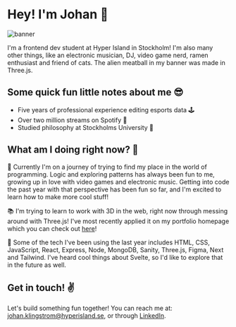 # Hey! I'm Johan 🌌
![banner](https://user-images.githubusercontent.com/75391606/170718709-922b64f0-d982-46c3-aa1e-c2c83b98c881.gif)

I'm a frontend dev student at Hyper Island in Stockholm! I'm also many other things, like an electronic musician, DJ, video game nerd, ramen enthusiast and friend of cats. The alien meatball in my banner was made in Three.js.

## Some quick fun little notes about me 😎
* Five years of professional experience editing esports data 🕹️
* Over two million streams on Spotify 🎵
* Studied philosophy at Stockholms University 💭

## What am I doing right now? 🤔
🚀 Currently I'm on a journey of trying to find my place in the world of programming. Logic and exploring patterns has always been fun to me, growing up in love with video games and electronic music. Getting into code the past year with that perspective has been fun so far, and I'm excited to learn how to make more cool stuff!

📚 I'm trying to learn to work with 3D in the web, right now through messing around with Three.js! I've most recently applied it on my portfolio homepage which you can check out [here](https://johanklingstrom.netlify.app)!

🔭 Some of the tech I've been using the last year includes HTML, CSS, JavaScript, React, Express, Node, MongoDB, Sanity, Three.js, Figma, Next and Tailwind. I've heard cool things about Svelte, so I'd like to explore that in the future as well.

## Get in touch! ✌️
Let's build something fun together! 
You can reach me at: <johan.klingstrom@hyperisland.se>, or through [LinkedIn](https://www.linkedin.com/in/johan-klingstr%C3%B6m-19722321b).
